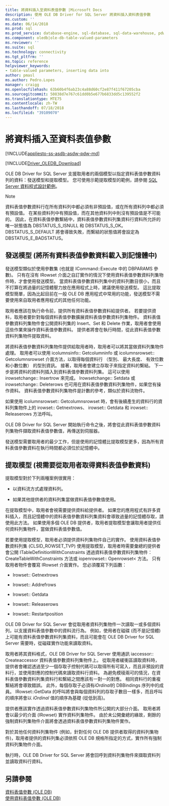 ```yaml
---
title: 將資料插入至資料表值參數 |Microsoft Docs
description: 使用 OLE DB Driver for SQL Server 將資料插入資料表值參數
ms.custom: ''
ms.date: 06/14/2018
ms.prod: sql
ms.prod_service: database-engine, sql-database, sql-data-warehouse, pdw
ms.component: oledb|ole-db-table-valued-parameters
ms.reviewer: ''
ms.suite: sql
ms.technology: connectivity
ms.tgt_pltfrm: ''
ms.topic: reference
helpviewer_keywords:
- table-valued parameters, inserting data into
author: pmasl
ms.author: Pedro.Lopes
manager: craigg
ms.openlocfilehash: 63b60b4f6ab23c4a88d60cf2e87f411f67205cba
ms.sourcegitcommit: 50838d7e767c61dd0b5e677b6833dd5c139552f2
ms.translationtype: MTE75
ms.contentlocale: zh-TW
ms.lasthandoff: 07/18/2018
ms.locfileid: "39109070"
---
```

# <a name="inserting-data-into-table-valued-parameters"></a>將資料插入至資料表值參數
[!INCLUDE[appliesto-ss-asdb-asdw-pdw-md](../../../includes/appliesto-ss-asdb-asdw-pdw-md.md)]

[!INCLUDE[Driver_OLEDB_Download](../../../includes/driver_oledb_download.md)]

  OLE DB Driver for SQL Server 支援取用者的兩個模型以指定資料表值參數資料列的資料：發送模型和提取模型。 您可使用示範提取模型的範例，請參閱 [SQL Server 資料程式設計範例](http://msftdpprodsamples.codeplex.com/)。  
  
> [!NOTE]  
>  資料表值參數資料行在所有資料列中都必須有非預設值，或在所有資料列中都必須有預設值。 在某些資料列中有預設值，而在其他資料列中則沒有預設值是不可能的。 因此，在資料表值參數繫結中，資料表值參數資料列集資料行資料所允許的唯一狀態值為 DBSTATUS_S_ISNULL 和 DBSTATUS_S_OK。 DBSTATUS_S_DEFAULT 將會導致失敗，而繫結的狀態值將會設定為 DBSTATUS_E_BADSTATUS。  
  
## <a name="push-model-loads-all-table-valued-paremeter-data-in-memory"></a>發送模型 (將所有資料表值參數資料載入到記憶體中)  
 發送模型類似於使用參數集 (也就是 ICommand::Execute 中的 DBPARAMS 參數)。 只有在沒有 IRowset 介面之自訂實作的情況下使用資料表值參數資料列集物件時，才會使用發送模型。 當資料表值參數資料列集中的資料列數目很小，而且不打算在將過量的記憶體壓力放在應用程式上時，建議使用發送模型。 這比提取模型簡單，因為比起目前在一般 OLE DB 應用程式中常用的功能，發送模型不需要使用來自取用者應用程式的其他任何功能。  
  
 取用者應該在執行命令前，提供所有資料表值參數資料給提供者。 若要提供資料，取用者要針對每個資料表值參數擴展資料表值參數資料列集物件。 資料表值參數資料列集物件會公開資料列集的 Insert、Set 和 Delete 作業，取用者會使用這些作業來操作資料表值參數資料。 提供者將會在執行時間，從此資料表值參數資料列集物件提取資料。  
  
 將資料表值參數資料列集物件提供給取用者時，取用者可以將其當做資料列集物件處理。 取用者可以使用 icolumnsinfo:: Getcolumninfo 或 icolumnsrowset:: Getcolumnsrowset 介面方法，以取得每個資料行 （型別、 最大長度、 有效位數和小數位數） 的型別資訊。 接著，取用者會建立存取子來指定資料的繫結。 下一步是將資料的資料列插入到資料表值參數資料列集。 這可以使用 irowsetchange:: Insertrow 來完成。 Irowsetchange:: Setdata 或 irowsetchange:: Deleterows 也可用在資料表值參數資料列集物件，如果您有操作資料。 資料表值參數資料列集物件是計數的參考，類似於資料流物件。  
  
 如果使用 icolumnsrowset:: Getcolumnsrowset 時，會有後續產生的資料行的資料列集物件上的 irowset:: Getnextrows、 irowset:: Getdata 和 irowset:: Releaserows 方法呼叫。  
  
 OLE DB Driver for SQL Server 開始執行命令之後，將會從此資料表值參數資料列集物件擷取資料表值參數值，再傳送到伺服器。  
  
 發送模型需要取用者的最少工作，但是使用的記憶體比提取模型更多，因為所有資料表值參數資料在執行時間都必須位於記憶體中。  
  
## <a name="pull-model-obtaining-table-valued-parameter-data-on-demand-from-the-consumer"></a>提取模型 (視需要從取用者取得資料表值參數資料)  
 提取模型對於下列兩種案例很實用：  
  
-   以資料流方式處理資料列。  
  
-   如果其他提供者的資料列集當做資料表值參數值使用。  
  
 在提取模型中，取用者會視需要提供資料給提供者。 如果您的應用程式有許多資料插入，而且記憶體中的資料表值參數資料列集資料會導致過量的記憶體存取，請使用此方法。 如果使用多個 OLE DB 提供者，取用者提取模型會讓取用者提供任何資料列集物件，當做資料表值參數值。  
  
 若要使用提取模型，取用者必須提供資料列集物件自己的實作。 使用資料表值參數資料列集 (CLSID_ROWSET_TVP) 使用提取模型，取用者時需要彙總的提供者會公開 ITableDefinitionWithConstraints 透過資料表值參數資料列集物件：CreateTableWithConstraints 方法或 iopenrowset:: Openrowset&lt; 方法。 只有取用者物件會覆寫 IRowset 介面實作。 您必須覆寫下列函數：  
  
-   Irowset:: Getnextrows  
  
-   Irowset:: Addrefrows  
  
-   Irowset:: Getdata  
  
-   Irowset:: Releaserows  
  
-   Irowset:: Restartposition  
  
 OLE DB Driver for SQL Server 會從取用者資料列集物件一次讀取一或多個資料列，以支援資料表值參數中的資料流行為。 例如，使用者在磁碟 (而不是記憶體) 上可能有資料表值參數資料列集資料，而且可能會在 OLE DB Driver for SQL Server 需要時，從磁碟實作功能來讀取資料。  
  
 取用者將其資料格式，OLE DB Driver for SQL Server 使用通訊 iaccessor:: Createaccessor 資料表值參數資料列集物件上。 從取用者緩衝區讀取資料時，提供者會確認透過至少一個存取子控制代碼可以取得所有可寫入，而且非預設的資料行，並使用對應的控制代碼來讀取資料行資料。 為避免模稜兩可的情況，在資料表值參數資料列集資料行和繫結之間應該有一對一的對應。 相同資料行的重複繫結將會導致錯誤。 此外，每個存取子必須有*iOrdinal*的 DBBindings 序列中的成員。 IRowset::GetData 的呼叫將會與每個資料列的存取子數目一樣多，而且呼叫的順序將會以 *iOrdinal* 值的順序為基礎 (從低到高)。  
  
 提供者應該實作透過資料表值參數資料列集物件所公開的大部分介面。 取用者將會以最少的介面 (IRowset) 實作資料列集物件。 由於未公開彙總的緣故，剩餘的強制資料列集物件介面將會透過資料表值參數資料列集物件實作。  
  
 對於其他任何資料列集物件 (例如，針對任何 OLE DB 提供者取得的資料列集物件)，取用者提供的資料列集必須依照 OLE DB 規格所指定的方式，實作所有強制資料列集物件介面。  
  
 執行時，OLE DB Driver for SQL Server 將會回呼到資料列集物件來擷取資料列並讀取資料行資料。  
  
## <a name="see-also"></a>另請參閱  
 [資料表值參數 &#40;OLE DB&#41;](../../oledb/ole-db-table-valued-parameters/table-valued-parameters-ole-db.md)   
 [使用資料表值參數 &#40;OLE DB&#41;](../../oledb/ole-db-how-to/use-table-valued-parameters-ole-db.md)  
  
  
